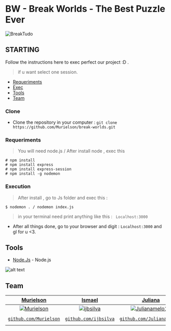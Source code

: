 # BW - Break Worlds - The Best Puzzle Ever
![BreakTudo](https://user-images.githubusercontent.com/40250320/98471584-1ee06700-21cc-11eb-9fb4-00c1dbdf2adb.png)

## STARTING

Follow the instructions here to exec perfect our project :D .
> if u want select one session.

- [Requeriments](#Requeriments)
- [Exec](#Exec)
- [Tools](#Tools)
- [Team](#Team)

### Clone
- Clone the repository in your computer : ```git clone https://github.com/Murielson/break-worlds.git ```

### Requeriments

> You will need node.js / After install node , exec this 
```
# npm install 
# npm install express
# npm install express-session
# npm install -g nodemon
```

### Execution
> After install , go to Js folder and exec this : 
```
$ nodemon . / nodemon index.js
```
> in your terminal need print anything like this : ``` Localhost:3000```
- After all things done, go to your browser and digit : ``` Localhost:3000 ``` and gl for u <3.

## Tools
- [Node.Js](https://nodejs.org/en/) - Node.js
<!-- ## Suporte

- Email : monitoriadigitalsuporte@gmail.com -->
![alt text](https://media.giphy.com/media/3ov9k0Ziq50EoOuWRi/source.gif "Praise the sun!")  
## Team

| <a href="https://github.com/Murielson" target="_blank">Murielson</a> | <a href="https://github.com/ijbsilva" target="_blank">Ismael</a> | <a href="https://github.com/JulianaMelo10" target="_blank">Juliana</a> | <a href="https://github.com/herica-cy" target="_blank">Herica</a> | <a href="https://github.com/Weslley-dev" target="_blank">Weslley</a> 
| :---: |:---:| :---:| :---:| :---:|
| [![Murielson](https://avatars0.githubusercontent.com/u/40250320?s=460&v=4)](https://github.com/Murielson)    | [![ijbsilva](https://avatars0.githubusercontent.com/u/61188485?s=460&v=4)](https://github.com/ijbsilva) | [![Julianamelo10](https://avatars3.githubusercontent.com/u/72466159?s=460&v=4)](https://github.com/Julianamelo10) | [![herica-cy](https://avatars0.githubusercontent.com/u/72463770?s=460&v=4)](https://github.com/herica-cy) | [![Weslley-dev](https://avatars2.githubusercontent.com/u/57967369?s=460&v=4)](https://github.com/Weslley-dev) | [![FernandaBatistaVS](https://avatars1.githubusercontent.com/u/42873522?s=460&v=4)](https://github.com/FernandaBatistaVS) |
| <a href="https://github.com/Murielson" target="_blank">`github.com/Murielson`</a> | <a href="https://github.com/ijbsilva" target="_blank">`github.com/ijbsilva`</a> | <a href="https://github.com/Julianamelo10" target="_blank">`github.com/Julianamelo10`</a> | <a href="https://github.com/herica-cy" target="_blank">`github.com/herica-cy`</a> | <a href="https://github.com/Weslley-dev" target="_blank">`github.com/Weslley-dev`</a> | 
<!-- ## Licença
[![License](http://img.shields.io/:license-mit-blue.svg?style=flat-square)](http://badges.mit-license.org)
- **[MIT license](http://opensource.org/licenses/mit-license.php)**
- Copyright 2019© <a href="https://github.com/Murielson/SGM" target="_blank">SGM - Sistema de Gerenciamento de Monitorias</a>. -->
